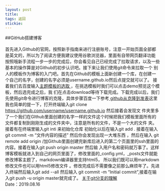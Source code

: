 ```yaml
---
layout: post
title: 
tags: 返回
stickie: 
---
```


##GitHub搭建博客<br>                         
 首先进入Github的官网，按照新手指南来进行注册账号，注意一开始页面全部都是英文的，所以为了阅读方便我建议使用谷歌浏览器，里面有自带网页翻译功能 
 按照哦新手流程一步一步的完成后，你会看见自己已经完成了拉取请求，以及一些基本的操作算是对Github的初步认识吧。接下来让我们使用git命令来拉取一个
 别人的模板作为博客的入门吧。首先在Github的模板上面新创建一个库，在创建一个自己的名字，创建的名字必须是username.github.io然后点提交就可以了。
 接着我们去百度输入<a href="http://jekyllthemes.org/">主题模板的选取 </a>，在挑选模板时我们可以点击demo预览这个模板，然后选完成之后，我
 们在点击download等待下载完成。下载完成以后，我们先使用git命令进行博客的克隆，具体步骤百度一下参考<a href ="https://pages.github.com/"> 
 github从克隆到发表</a>这里我也简单的提一下，打开终端输入git clone https://github.com/username/username.github.io 然后接着会发现文
 件夹里多了一个我们在GIthub里面创建的名字一样的文件这个时候把我们模板里面所有的文件都复制到刚刚生成的文件夹中，注意是所有的文件，不是一个大的文件
 夹。接着有在终端里输入git inti 来初始化仓库 初始化以后在输入git add . 接着在输入git commit -m “文件内容的描述”  然后你会发现出现一大堆东西
 ，然后在输入 git remote add origin /加Github里面创建完新库后进入的第二个页面里的ssh里面的内容。接着在输入git push origin master 然后输
 入用户名和密码就万事了。这样博客模板就进入到自己的网页里面了，修改里面的_config.yml，_posts文件就能修改博客主题了，markdown编译器里支持html5，
 所以我们既可以用markdown修改文件也可以用html5修改文件 。修改完成后不需要像之前那么麻烦年了。先进入终端然后输入git add --all 然后输入 git 
 commit -m “Initial commit”,接着在输入git push -u origin master就完成了。
<a href ="https://www.cnblogs.com/matengfei123/p/8252128.html">关于git分支的理解</a>
<br>Date：2019.08.16
